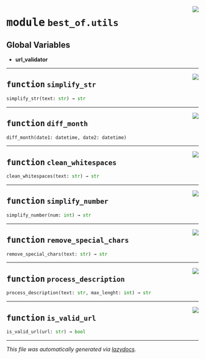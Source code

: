 <!-- markdownlint-disable -->

<a href="https://github.com/best-of-lists/best-of-generator/blob/main/src/best_of/utils.py#L0"><img align="right" style="float:right;" src="https://img.shields.io/badge/-source-cccccc?style=flat-square"></a>

# <kbd>module</kbd> `best_of.utils`




**Global Variables**
---------------
- **url_validator**

---

<a href="https://github.com/best-of-lists/best-of-generator/blob/main/src/best_of/utils.py#L6"><img align="right" style="float:right;" src="https://img.shields.io/badge/-source-cccccc?style=flat-square"></a>

## <kbd>function</kbd> `simplify_str`

```python
simplify_str(text: str) → str
```






---

<a href="https://github.com/best-of-lists/best-of-generator/blob/main/src/best_of/utils.py#L10"><img align="right" style="float:right;" src="https://img.shields.io/badge/-source-cccccc?style=flat-square"></a>

## <kbd>function</kbd> `diff_month`

```python
diff_month(date1: datetime, date2: datetime)
```






---

<a href="https://github.com/best-of-lists/best-of-generator/blob/main/src/best_of/utils.py#L14"><img align="right" style="float:right;" src="https://img.shields.io/badge/-source-cccccc?style=flat-square"></a>

## <kbd>function</kbd> `clean_whitespaces`

```python
clean_whitespaces(text: str) → str
```






---

<a href="https://github.com/best-of-lists/best-of-generator/blob/main/src/best_of/utils.py#L18"><img align="right" style="float:right;" src="https://img.shields.io/badge/-source-cccccc?style=flat-square"></a>

## <kbd>function</kbd> `simplify_number`

```python
simplify_number(num: int) → str
```






---

<a href="https://github.com/best-of-lists/best-of-generator/blob/main/src/best_of/utils.py#L30"><img align="right" style="float:right;" src="https://img.shields.io/badge/-source-cccccc?style=flat-square"></a>

## <kbd>function</kbd> `remove_special_chars`

```python
remove_special_chars(text: str) → str
```






---

<a href="https://github.com/best-of-lists/best-of-generator/blob/main/src/best_of/utils.py#L34"><img align="right" style="float:right;" src="https://img.shields.io/badge/-source-cccccc?style=flat-square"></a>

## <kbd>function</kbd> `process_description`

```python
process_description(text: str, max_lenght: int) → str
```






---

<a href="https://github.com/best-of-lists/best-of-generator/blob/main/src/best_of/utils.py#L67"><img align="right" style="float:right;" src="https://img.shields.io/badge/-source-cccccc?style=flat-square"></a>

## <kbd>function</kbd> `is_valid_url`

```python
is_valid_url(url: str) → bool
```








---

_This file was automatically generated via [lazydocs](https://github.com/ml-tooling/lazydocs)._
